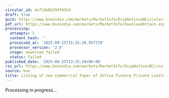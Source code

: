 ```yaml
---
circular_id: 4e71de6b3947691d
draft: true
guid: https://www.bseindia.com/markets/MarketInfo/DispNoticesNCirculars.aspx?Noticeid={EE75320C-181E-4152-B11F-15D220769E4C}&noticeno=20250925-51&dt=09/25/2025&icount=51&totcount=59&flag=0
pdf_url: https://www.bseindia.com/markets/MarketInfo/DownloadAttach.aspx?id=20250925-51&attachedId=
processing:
  attempts: 1
  content_hash: ''
  processed_at: '2025-09-25T15:25:20.957278'
  processor_version: '2.0'
  stage: download_failed
  status: failed
published_date: '2025-09-25T13:25:24+00:00'
rss_url: https://www.bseindia.com/markets/MarketInfo/DispNoticesNCirculars.aspx?Noticeid={EE75320C-181E-4152-B11F-15D220769E4C}&noticeno=20250925-51&dt=09/25/2025&icount=51&totcount=59&flag=0
source: bse
title: Listing of new Commercial Paper of Infina Finance Private Limited
---
```


Processing in progress...